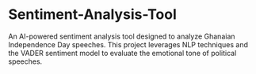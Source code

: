 # Sentiment-Analysis-Tool
An AI-powered sentiment analysis tool designed to analyze Ghanaian Independence Day speeches. This project leverages NLP techniques and the VADER sentiment model to evaluate the emotional tone of political speeches.
